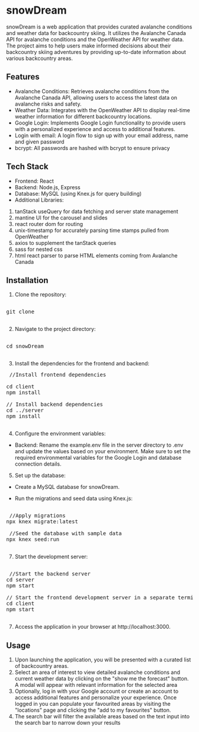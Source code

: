 # snowDream
snowDream is a web application that provides curated avalanche conditions and weather data for backcountry skiing. It utilizes the Avalanche Canada API for avalanche conditions and the OpenWeather API for weather data. The project aims to help users make informed decisions about their backcountry skiing adventures by providing up-to-date information about various backcountry areas.

## Features
- Avalanche Conditions: Retrieves avalanche conditions from the Avalanche Canada API, allowing users to access the latest data on avalanche risks and safety.
- Weather Data: Integrates with the OpenWeather API to display real-time weather information for different backcountry locations.
- Google Login: Implements Google Login functionality to provide users with a personalized experience and access to additional features.
- Login with email: A login flow to sign up with your email address, name and given password 
- bcrypt: All passwords are hashed with bcrypt to ensure privacy

## Tech Stack
- Frontend: React
- Backend: Node.js, Express
- Database: MySQL (using Knex.js for query building)
- Additional Libraries: 
1. tanStack useQuery for data fetching and server state management
2. mantine UI for the carousel and slides
3. react router dom for routing
4. unix-timestamp for accurately parsing time stamps pulled from OpenWeather
5. axios to supplement the tanStack queries
6. sass for nested css
7. html react parser to parse HTML elements coming from Avalanche Canada

## Installation
1. Clone the repository:

<pre>

git clone <repository-url>

</pre>

2. Navigate to the project directory:
<pre>

cd snowDream

</pre>
3. Install the dependencies for the frontend and backend:
<pre>
 //Install frontend dependencies
 
cd client
npm install

// Install backend dependencies
cd ../server
npm install

</pre>

4. Configure the environment variables:

- Backend: Rename the example.env file in the server directory to .env and update the values based on your environment. Make sure to set the required environmental variables for the Google Login and database connection details.

5. Set up the database:

- Create a MySQL database for snowDream.

- Run the migrations and seed data using Knex.js:

<pre>

 //Apply migrations
npx knex migrate:latest

 //Seed the database with sample data
npx knex seed:run

</pre>

7. Start the development server:
<pre>

 //Start the backend server
cd server
npm start

// Start the frontend development server in a separate terminal
cd client
npm start

</pre>
7. Access the application in your browser at http://localhost:3000.

## Usage
1. Upon launching the application, you will be presented with a curated list of backcountry areas.
2. Select an area of interest to view detailed avalanche conditions and current weather data by clicking on the "show me the forecast" button. A modal will appear with relevant information for the selected area
3. Optionally, log in with your Google account or create an account to access additional features and personalize your experience. Once logged in you can populate your favourited areas by visiting the "locations" page and clicking the "add to my favourites" button.
4. The search bar will filter the available areas based on the text input into the search bar to narrow down your results